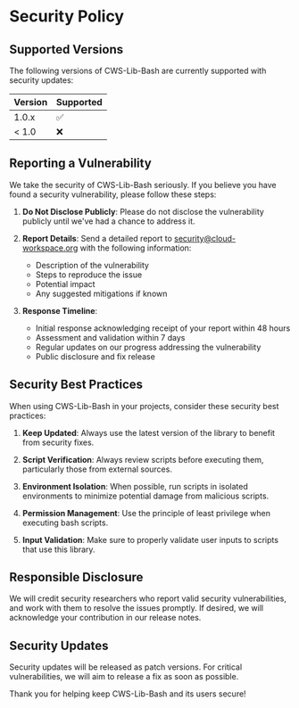 # Security Policy

## Supported Versions

The following versions of CWS-Lib-Bash are currently supported with security updates:

| Version | Supported          |
| ------- | ------------------ |
| 1.0.x   | :white_check_mark: |
| < 1.0   | :x:                |

## Reporting a Vulnerability

We take the security of CWS-Lib-Bash seriously. If you believe you have found a security vulnerability, please follow these steps:

1. **Do Not Disclose Publicly**: Please do not disclose the vulnerability publicly until we've had a chance to address it.

2. **Report Details**: Send a detailed report to security@cloud-workspace.org with the following information:
   - Description of the vulnerability
   - Steps to reproduce the issue
   - Potential impact
   - Any suggested mitigations if known

3. **Response Timeline**:
   - Initial response acknowledging receipt of your report within 48 hours
   - Assessment and validation within 7 days
   - Regular updates on our progress addressing the vulnerability
   - Public disclosure and fix release

## Security Best Practices

When using CWS-Lib-Bash in your projects, consider these security best practices:

1. **Keep Updated**: Always use the latest version of the library to benefit from security fixes.

2. **Script Verification**: Always review scripts before executing them, particularly those from external sources.

3. **Environment Isolation**: When possible, run scripts in isolated environments to minimize potential damage from malicious scripts.

4. **Permission Management**: Use the principle of least privilege when executing bash scripts.

5. **Input Validation**: Make sure to properly validate user inputs to scripts that use this library.

## Responsible Disclosure

We will credit security researchers who report valid security vulnerabilities, and work with them to resolve the issues promptly. If desired, we will acknowledge your contribution in our release notes.

## Security Updates

Security updates will be released as patch versions. For critical vulnerabilities, we will aim to release a fix as soon as possible.

Thank you for helping keep CWS-Lib-Bash and its users secure!